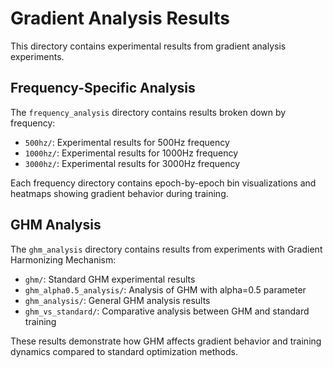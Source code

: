 # Gradient Analysis Results

This directory contains experimental results from gradient analysis experiments.

## Frequency-Specific Analysis

The `frequency_analysis` directory contains results broken down by frequency:
- `500hz/`: Experimental results for 500Hz frequency
- `1000hz/`: Experimental results for 1000Hz frequency
- `3000hz/`: Experimental results for 3000Hz frequency

Each frequency directory contains epoch-by-epoch bin visualizations and heatmaps showing gradient behavior during training.

## GHM Analysis

The `ghm_analysis` directory contains results from experiments with Gradient Harmonizing Mechanism:
- `ghm/`: Standard GHM experimental results
- `ghm_alpha0.5_analysis/`: Analysis of GHM with alpha=0.5 parameter
- `ghm_analysis/`: General GHM analysis results
- `ghm_vs_standard/`: Comparative analysis between GHM and standard training

These results demonstrate how GHM affects gradient behavior and training dynamics compared to standard optimization methods. 